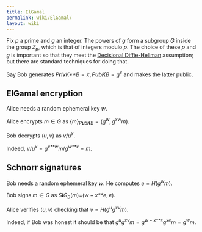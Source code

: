 ```yaml
---
title: ElGamal
permalink: wiki/ElGamal/
layout: wiki
---
```


Fix *p* a prime and *g* an integer. The powers of *g* form a subgroup
*G* inside the group *Z*<sub>*p*</sub>, which is that of integers modulo
*p*. The choice of these *p* and *g* is important so that they meet the
[Decisional
Diffie-Hellman](http://en.wikipedia.org/wiki/Decisional_Diffie%E2%80%93Hellman_assumption)
assumption; but there are standard techniques for doing that.

Say Bob generates
*P**r**i**v**K**B* = *x*, *P**u**b**K**B* = *g*<sup>*x*</sup> and makes
the latter public.

ElGamal encryption
------------------

Alice needs a random ephemeral key *w*.

  
Alice encrypts *m* ∈ *G* as
{*m*}<sub>*P**u**b**K**B*</sub> = (*g*<sup>*w*</sup>, *g*<sup>*x*</sup><sup>*w*</sup>*m*).

Bob decrypts (*u*, *v*) as *v*/*u*<sup>*x*</sup>.

Indeed,
*v*/*u*<sup>*x*</sup> = *g*<sup>*x**w*</sup>*m*/*g*<sup>*w**x*</sup> = *m*.

Schnorr signatures
------------------

Bob needs a random ephemeral key *w*. He computes
*e* = *H*(*g*<sup>*w*</sup>*m*).

  
Bob signs *m* ∈ *G* as *S**I**G*<sub>*B*</sub>(*m*)=(*w* − *x**e*, *e*).

Alice verifies (*u*, *v*) checking that
*v* = *H*(*g*<sup>*u*</sup>*g*<sup>*x*</sup><sup>*v*</sup>*m*).

Indeed, if Bob was honest it should be that
*g*<sup>*u*</sup>*g*<sup>*x*</sup><sup>*v*</sup>*m* = *g*<sup>*w* − *x**e*</sup>*g*<sup>*x*</sup><sup>*e*</sup>*m* = *g*<sup>*w*</sup>*m*.


